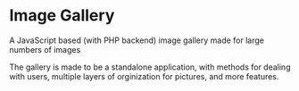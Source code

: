 Image Gallery
=============

A JavaScript based (with PHP backend) image gallery made for large numbers of images

The gallery is made to be a standalone application, with methods for dealing with users, multiple layers of orginization for pictures, and more features.